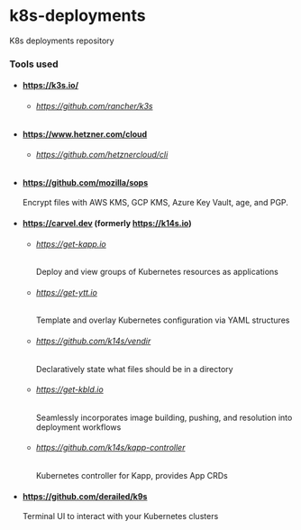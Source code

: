 # k8s-deployments
K8s deployments repository

### Tools used

- #### https://k3s.io/
  - ###### https://github.com/rancher/k3s

- #### https://www.hetzner.com/cloud
  - ###### https://github.com/hetznercloud/cli

- #### https://github.com/mozilla/sops
  Encrypt files with AWS KMS, GCP KMS, Azure Key Vault, age, and PGP.

- #### https://carvel.dev (formerly https://k14s.io)
  - ###### https://get-kapp.io
    Deploy and view groups of Kubernetes resources as applications
  - ###### https://get-ytt.io
    Template and overlay Kubernetes configuration via YAML structures
  - ###### https://github.com/k14s/vendir
    Declaratively state what files should be in a directory
  - ###### https://get-kbld.io
    Seamlessly incorporates image building, pushing, and resolution into deployment workflows
  - ###### https://github.com/k14s/kapp-controller
    Kubernetes controller for Kapp, provides App CRDs

- #### https://github.com/derailed/k9s
  Terminal UI to interact with your Kubernetes clusters
